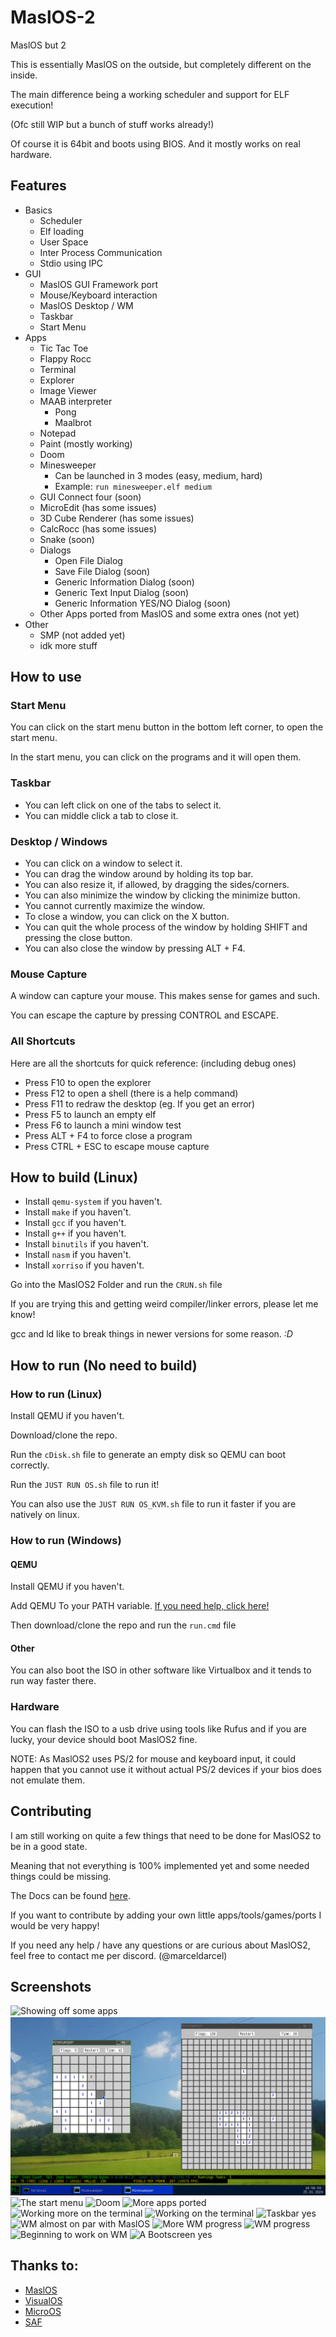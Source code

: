 # MaslOS-2
MaslOS but 2

This is essentially MaslOS on the outside, but completely different on the inside.

The main difference being a working scheduler and support for ELF execution!

(Ofc still WIP but a bunch of stuff works already!)


Of course it is 64bit and boots using BIOS.
And it mostly works on real hardware.

## Features
 + Basics
   - Scheduler 
   - Elf loading
   - User Space 
   - Inter Process Communication
   - Stdio using IPC
 + GUI
   - MaslOS GUI Framework port
   - Mouse/Keyboard interaction 
   - MaslOS Desktop / WM 
   - Taskbar 
   - Start Menu
 + Apps
   - Tic Tac Toe
   - Flappy Rocc 
   - Terminal 
   - Explorer 
   - Image Viewer 
   + MAAB interpreter
     - Pong
     - Maalbrot
   - Notepad
   - Paint (mostly working)
   - Doom
   + Minesweeper 
     - Can be launched in 3 modes (easy, medium, hard)
     - Example: `run minesweeper.elf medium`
   - GUI Connect four (soon)
   - MicroEdit (has some issues)
   - 3D Cube Renderer (has some issues)
   - CalcRocc (has some issues)
   - Snake (soon)
   + Dialogs
     - Open File Dialog 
     - Save File Dialog (soon)
     - Generic Information Dialog (soon)
     - Generic Text Input Dialog (soon)
     - Generic Information YES/NO Dialog (soon)
   - Other Apps ported from MaslOS and some extra ones (not yet)
 + Other
   - SMP (not added yet)
   - idk more stuff

## How to use

### Start Menu
You can click on the start menu button in the bottom left corner, to open the start menu.

In the start menu, you can click on the programs and it will open them.

### Taskbar
 - You can left click on one of the tabs to select it.
 - You can middle click a tab to close it.


### Desktop / Windows
 - You can click on a window to select it.
 - You can drag the window around by holding its top bar.
 - You can also resize it, if allowed, by dragging the sides/corners.
 - You can also minimize the window by clicking the minimize button.
 - You cannot currently maximize the window.
 - To close a window, you can click on the X button.
 - You can quit the whole process of the window by holding SHIFT and pressing the close button.
 - You can also close the window by pressing ALT + F4.

### Mouse Capture
A window can capture your mouse. This makes sense for games and such.

You can escape the capture by pressing CONTROL and ESCAPE.


### All Shortcuts
Here are all the shortcuts for quick reference: (including debug ones)
 - Press F10 to open the explorer
 - Press F12 to open a shell (there is a help command)
 - Press F11 to redraw the desktop (eg. If you get an error)
 - Press F5 to launch an empty elf
 - Press F6 to launch a mini window test
 - Press ALT + F4 to force close a program
 - Press CTRL + ESC to escape mouse capture
 


## How to build (Linux)
 - Install `qemu-system` if you haven't.
 - Install `make` if you haven't.
 - Install `gcc` if you haven't.
 - Install `g++` if you haven't.
 - Install `binutils` if you haven't.
 - Install `nasm` if you haven't.
 - Install `xorriso` if you haven't.


Go into the MaslOS2 Folder and run the `CRUN.sh` file

If you are trying this and getting weird compiler/linker errors, please let me know!

gcc and ld like to break things in newer versions for some reason.  *:D*

## How to run (No need to build)

### How to run (Linux) 
Install QEMU if you haven't.

Download/clone the repo.

Run the `cDisk.sh` file to generate an empty disk so QEMU can boot correctly.

Run the `JUST RUN OS.sh` file to run it!

You can also use the `JUST RUN OS_KVM.sh` file to run it faster if you are natively on linux.

### How to run (Windows)

#### QEMU

Install QEMU if you haven't.

Add QEMU To your PATH variable. [If you need help, click here!](https://linuxhint.com/qemu-windows/)

Then download/clone the repo and run the `run.cmd` file

#### Other

You can also boot the ISO in other software like Virtualbox and it tends to run way faster there.

### Hardware

You can flash the ISO to a usb drive using tools like Rufus and if you are lucky, your device should boot MaslOS2 fine.

NOTE: As MaslOS2 uses PS/2 for mouse and keyboard input, it could happen that you cannot use it without actual PS/2 devices if your bios does not emulate them.

## Contributing
I am still working on quite a few things that need to be done for MaslOS2 to be in a good state.

Meaning that not everything is 100% implemented yet and some needed things could be missing.

The Docs can be found [here](https://github.com/marceldobehere/MaslOS-2/wiki/Application-Development-for-MaslOS2).

If you want to contribute by adding your own little apps/tools/games/ports I would be very happy!

If you need any help / have any questions or are curious about MaslOS2, feel free to contact me per discord. (@marceldarcel)






## Screenshots
![Showing off some apps](/images/demo.png)
![Minesweeper](/images/minesweeper.PNG)
![The start menu](/images/wm%207.png)
![Doom](/images/doom-test.png)
![More apps ported](/images/some%20stuff.jpg)
![Working more on the terminal](/images/wm%206.png)
![Working on the terminal](/images/terminal%201.gif)
![Taskbar yes](/images/wm%205.png)
![WM almost on par with MaslOS](/images/wm%204.png)
![More WM progress](/images/wm%203.png)
![WM progress](/images/wm%202.png)
![Beginning to work on WM](/images/start%20of%20wm%201.png)
![A Bootscreen yes](/images/img1.png)




## Thanks to:
 - [MaslOS](https://github.com/marceldobehere/MaslOS)
 - [VisualOS](https://github.com/nothotscott/VisualOS)
 - [MicroOS](https://github.com/Glowman554/MicroOS)
 - [SAF](https://github.com/chocabloc/saf)
 
